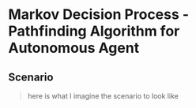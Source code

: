 # Markov Decision Process - Pathfinding Algorithm for Autonomous Agent

## Scenario
> here is what I imagine the scenario to look like
